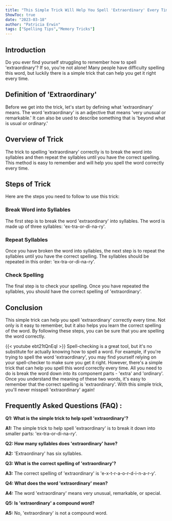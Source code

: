 ```yaml
---
title: "This Simple Trick Will Help You Spell 'Extraordinary' Every Time!"
ShowToc: true 
date: "2023-03-18"
author: "Patricia Erwin" 
tags: ["Spelling Tips","Memory Tricks"]
---
```

## Introduction 
Do you ever find yourself struggling to remember how to spell 'extraordinary'? If so, you're not alone! Many people have difficulty spelling this word, but luckily there is a simple trick that can help you get it right every time. 

## Definition of 'Extraordinary'
Before we get into the trick, let's start by defining what 'extraordinary' means. The word 'extraordinary' is an adjective that means 'very unusual or remarkable.' It can also be used to describe something that is 'beyond what is usual or ordinary.' 

## Overview of Trick
The trick to spelling 'extraordinary' correctly is to break the word into syllables and then repeat the syllables until you have the correct spelling. This method is easy to remember and will help you spell the word correctly every time. 

## Steps of Trick
Here are the steps you need to follow to use this trick: 

### Break Word into Syllables
The first step is to break the word 'extraordinary' into syllables. The word is made up of three syllables: 'ex-tra-or-di-na-ry'. 

### Repeat Syllables
Once you have broken the word into syllables, the next step is to repeat the syllables until you have the correct spelling. The syllables should be repeated in this order: 'ex-tra-or-di-na-ry'. 

### Check Spelling
The final step is to check your spelling. Once you have repeated the syllables, you should have the correct spelling of 'extraordinary'. 

## Conclusion
This simple trick can help you spell 'extraordinary' correctly every time. Not only is it easy to remember, but it also helps you learn the correct spelling of the word. By following these steps, you can be sure that you are spelling the word correctly.

{{< youtube ebt21tQnEqI >}} 
Spell-checking is a great tool, but it's no substitute for actually knowing how to spell a word. For example, if you're trying to spell the word 'extraordinary', you may find yourself relying on your spell-checker to make sure you get it right. However, there's a simple trick that can help you spell this word correctly every time. All you need to do is break the word down into its component parts - 'extra' and 'ordinary'. Once you understand the meaning of these two words, it's easy to remember that the correct spelling is 'extraordinary'. With this simple trick, you'll never misspell 'extraordinary' again!

## Frequently Asked Questions (FAQ) :
**Q1: What is the simple trick to help spell 'extraordinary'?**

**A1:** The simple trick to help spell 'extraordinary' is to break it down into smaller parts: 'ex-tra-or-di-na-ry'.

**Q2: How many syllables does 'extraordinary' have?**

**A2:** 'Extraordinary' has six syllables.

**Q3: What is the correct spelling of 'extraordinary'?**

**A3:** The correct spelling of 'extraordinary' is 'e-x-t-r-a-o-r-d-i-n-a-r-y'.

**Q4: What does the word 'extraordinary' mean?**

**A4:** The word 'extraordinary' means very unusual, remarkable, or special.

**Q5: Is 'extraordinary' a compound word?**

**A5:** No, 'extraordinary' is not a compound word.






